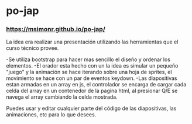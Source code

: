 # po-jap

### https://msimonr.github.io/po-jap/

La idea era realizar una presentación utilizando las herramientas que el curso técnico provee.

-Se utiliza bootstrap para hacer mas sencillo el diseño y ordenar los elementos.
-El orador esta hecho con un <canvas> la idea es simular un pequeño "juego" y la animación se hace iterando sobre una hoja de sprites, el movimiento se hace con un par de eventos keydown.
-Las diapositivas estan armadas en un array en js, el controlador se encarga de cargar cada celda del array en un contenedor de la pagina html, al presionar Q/E se navega el array cambiando la celda mostrada.

Puedes usar y editar cualquier parte del código de las diapositivas, las animaciones, etc para lo que desees.